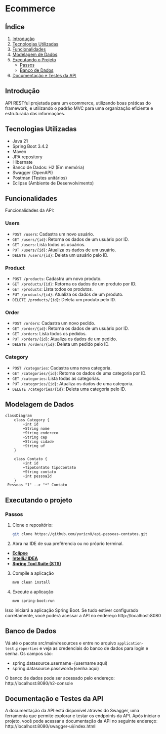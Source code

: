 # Ecommerce 

## Índice
1. [Introdução](#introdução)
2. [Tecnologias Utilizadas](#tecnologias-utilizadas)
3. [Funcionalidades](#funcionalidades)
4. [Modelagem de Dados](#modelagem-de-dados)
5. [Executando o Projeto](#executando-o-projeto)
   - [Passos](#passos)
   - [Banco de Dados](#banco-de-dados)
6. [Documentação e Testes da API](#documentação-e-testes-da-api)

## Introdução
API RESTful projetada para um ecommerce, utilizando boas práticas do framework, e utilizando o padrão MVC para uma organização eficiente e estruturada das informações.

## Tecnologias Utilizadas
- Java 21
- Spring Boot 3.4.2
- Maven
- JPA repository 
- Hibernate
- Banco de Dados: H2 (Em memória)
- Swagger (OpenAPI)
- Postman (Testes unitários)
- Eclipse (Ambiente de Desenvolvimento) 

## Funcionalidades
Funcionalidades da API:

### Users
- `POST /users`: Cadastra um novo usuário.
- `GET /users/{id}`: Retorna os dados de um usuário por ID.
- `GET /users`: Lista todos os usuários.
- `PUT /users/{id}`: Atualiza os dados de um usuário.
- `DELETE /users/{id}`: Deleta um usuário pelo ID.

### Product
- `POST /products`: Cadastra um novo produto.
- `GET /products/{id}`: Retorna os dados de um produto por ID.
- `GET /products`: Lista todos os produtos.
- `PUT /products/{id}`: Atualiza os dados de um produto.
- `DELETE /products/{id}`: Deleta um produto pelo ID.

### Order
- `POST /orders`: Cadastra um novo pedido.
- `GET /order/{id}`: Retorna os dados de um usuário por ID.
- `GET /orders`: Lista todos os pedidos.
- `PUT /orders/{id}`: Atualiza os dados de um pedido.
- `DELETE /orders/{id}`: Deleta um pedido pelo ID.

### Category
- `POST /categories`: Cadastra uma nova categoria.
- `GET /categories/{id}`: Retorna os dados de uma categoria por ID.
- `GET /categories`: Lista todas as categorias.
- `PUT /categories/{id}`: Atualiza os dados de uma categoria.
- `DELETE /categories/{id}`: Deleta uma categoria pelo ID.

## Modelagem de Dados

```mermaid
classDiagram
    class Category {
        +int id
        +String nome
        +String endereco
        +String cep
        +String cidade
        +String uf
    }

    class Contato {
        +int id
        +TipoContato tipoContato
        +String contato
        +int pessoaId
    }
 Pessoas "1" --> "*" Contato
```

## Executando o projeto

### Passos
1. Clone o repositório:
   ```bash
   git clone https://github.com/yuricn0/api-pessoas-contatos.git 

2. Abra na IDE de sua prefêrencia ou no próprio terminal.
- **[Eclipse](https://eclipseide.org/)**
- **[IntelliJ IDEA](https://www.jetbrains.com/idea/download/?section=windows)**
- **[Spring Tool Suite (STS)](https://spring.io/tools)**

3. Compile a aplicação

   ```bash
   mvn clean install
   
4. Execute a aplicação

   ```bash
   mvn spring-boot:run
   
Isso iniciará a aplicação Spring Boot. Se tudo estiver configurado corretamente, você poderá acessar a API no endereço http://localhost:8080

## Banco de Dados

Vá até o pacote src/main/resources e entre no arquivo `application-test.properties` e veja as credenciais do banco de dados para login e senha. Os campos são:

- spring.datasource.username=(username aqui)
- spring.datasource.password=(senha aqui)

O banco de dados pode ser acessado pelo endereço: http://localhost:8080/h2-console 

## Documentação e Testes da API 

A documentação da API está disponível através do Swagger, uma ferramenta que permite explorar e testar os endpoints da API.
Após iniciar o projeto, você pode acessar a documentação da API no seguinte endereço: http://localhost:8080/swagger-ui/index.html 

